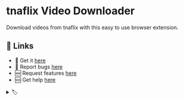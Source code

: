 # tnaflix Video Downloader

Download videos from tnaflix with this easy to use browser extension.

<!-- Video -->

## 🔗 Links

- 🎁 Get it [here](https://serp.ly/tnaflix-video-downloader)
- 🐛 Report bugs [here](https://github.com/serpxxx/tnaflix-video-downloader/issues)
- 🆕 Request features [here](https://github.com/serpxxx/tnaflix-video-downloader/issues)
- 🆘 Get help [here](https://support.serp.co/)



<!-- ## Downloading videos from tnaflix  -->
<!-- a paragraph or two discussing the various types of videos, and technologies employed by tnaflix for serving and protecting videos.  -->


<!-- ## Screenshots -->
<!-- Screenshots -->


<!-- ## Permissions justification -->
<!-- Permissions justification -->


<details>
  <summary> 🏷️ </summary>

<!-- keyword list -->

</details>

